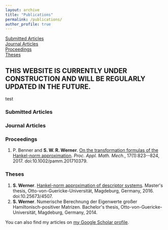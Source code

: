 ```yaml
---
layout: archive
title: "Publications"
permalink: /publications/
author_profile: true
---
```


[Submitted Articles](#submitted)  
[Journal Articles](#journal)  
[Proceedings](#proceedings)  
[Theses](#theses)

## THIS WEBSITE IS CURRENTLY UNDER CONSTRUCTION AND WILL BE REGULARLY UPDATED IN THE FUTURE.

test

### <a name="submitted"></a>Submitted Articles ###

### <a name="journal"></a>Journal Articles ###

### <a name="proceedings"></a>Proceedings ###
1.  P. Benner and <strong>S. W. R. Werner</strong>. <a target="blank_"
    href="https://doi.org/10.1002/pamm.201710379">On the transformation formulas
    of the Hankel-norm approximation</a>. <i>Proc. Appl. Math. Mech.</i>,
    17(1):823--824, 2017. doi:10.1002/pamm.201710379.
  
### <a name="theses"></a>Theses ###
  
1.  <strong>S. Werner</strong>. <a target="blank_"
    href="https://doi.org/10.25673/4507">Hankel-norm approximation of descriptor
    systems</a>. Master's thesis, Otto-von-Guericke-Universität, Magdeburg,
    Germany, 2016. doi:10.25673/4507.
1.  <strong>S. Werner</strong>. Numerische Berechnung der Eigenwerte großer
    Hamiltonisch-positiver Matrizen. Bachelor's thesis,
    Otto-von-Guericke-Universität, Magdeburg, Germany, 2014.

You can also find my articles on <a href="{{author.googlescholar}}">my Google Scholar profile</a>.
